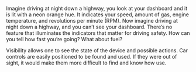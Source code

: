 Imagine driving at night down a highway, you look at your dashboard and it is lit with a neon orange hue. It indicates your speed, amount of gas, engine temperature, and revolutions per minute (RPM). Now imagine driving at night down a highway, and you can’t see your dashboard. There’s no feature that illuminates the indicators that matter for driving safety. How can you tell how fast you’re going? What about fuel?


Visibility allows one to see the state of the device and possible actions.  Car controls are easily positioned to be found and used. If they were out of sight, it would make them more difficult to find and know how use.
